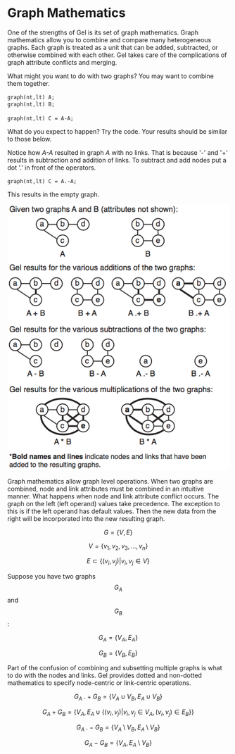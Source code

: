 # Graph Mathematics

One of the strengths of Gel is its set of graph mathematics. Graph mathematics allow you to combine and compare many heterogeneous graphs. Each graph is treated as a unit that can be added, subtracted, or otherwise combined with each other. Gel takes care of the complications of graph attribute conflicts and merging. 

What might you want to do with two graphs? You may want to combine them together. 

```
graph(nt,lt) A;
graph(nt,lt) B;

graph(nt,lt) C = A-A;
```
What do you expect to happen? Try the code. Your results should be similar to those below.

Notice how *A-A* resulted in graph *A* with no links. That is because '-' and '+' results in subtraction and addition of links. To subtract and add nodes put a dot '.' in front of the operators. 

```
graph(nt,lt) C = A.-A;
```

This results in the empty graph.

![](imgs/img20.png)

Graph mathematics allow graph level operations. When two graphs are combined, node and link attributes must be combined in an intuitive manner. What happens when node and link attribute conflict occurs. The graph on the left (left operand) values take precedence. The exception to this is if the left operand has default values. Then the new data from the right will be incorporated into the new resulting graph.

$$G=\{V,E\}$$

$$V=\{v_1,v_2,v_3,...,v_n\}$$

$$E \subset \{(v_i,v_j)|v_i,v_j \in V\}$$

Suppose you have two graphs $$G_A$$ and $$G_B$$:

$$G_A=\{V_A,E_A\}$$

$$G_B=\{V_B,E_B\}$$

Part of the confusion of combining and subsetting multiple graphs is what to do with the nodes and links. Gel provides dotted and non-dotted mathematics to specify node-centric or link-centric operations.

$$G_A\ .+G_B=\{V_A \cup V_B, E_A \cup V_B\}$$

$$G_A +G_B=\{V_A, E_A \cup \{(v_i,v_j)|v_i,v_j \in V_A, (v_i,v_j) \in E_B\}\}$$

$$G_A\ .-G_B=\{V_A \setminus V_B, E_A \setminus V_B\}$$

$$G_A -G_B=\{V_A, E_A \setminus V_B\}$$

